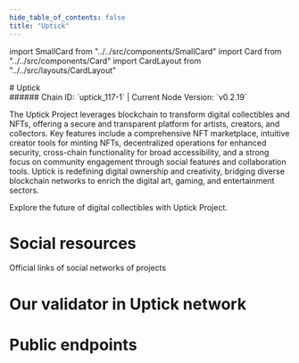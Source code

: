 ```yaml
---
hide_table_of_contents: false
title: "Uptick"
---
```


import SmallCard from "../../src/components/SmallCard"
import Card from "../../src/components/Card"
import CardLayout from "../../src/layouts/CardLayout"

<div class="h1-with-icon icon-uptick">
# Uptick
</div>
###### Chain ID: `uptick_117-1` | Current Node Version: `v0.2.19`


The Uptick Project leverages blockchain to transform digital collectibles and NFTs, offering a secure and transparent platform for artists, creators, and collectors. Key features include a comprehensive NFT marketplace, intuitive creator tools for minting NFTs, decentralized operations for enhanced security, cross-chain functionality for broad accessibility, and a strong focus on community engagement through social features and collaboration tools. Uptick is redefining digital ownership and creativity, bridging diverse blockchain networks to enrich the digital art, gaming, and entertainment sectors.

Explore the future of digital collectibles with Uptick Project.

# Social resources
Official links of social networks of projects

<CardLayout autoFitEnabled={false}>
    <SmallCard to="https://www.uptickproject.com/" header={{label: "Website", translateId: "social-telegram"}} iconPath="img/website-icon.svg"/>
    <SmallCard to="https://github.com/UptickNetwork" header={{label: "GitHub", translateId: "social-telegram"}} iconPath="img/github-icon.svg"/>
    <SmallCard to="https://discord.com/invite/teqX78VZUV" header={{label: "Discord", translateId: "social-telegram"}} iconPath="img/discord-icon.svg"/>
    <SmallCard to="https://twitter.com/Uptickproject" header={{label: "X", translateId: "social-telegram"}} iconPath="img/x-icon.svg"/>
    <SmallCard to="https://t.me/uptickproject" header={{label: "Telegram", translateId: "social-telegram"}} iconPath="img/telegram-icon.svg"/>
</CardLayout>

# Our validator in Uptick network

<CardLayout autoFitEnabled={true}>
    <Card
        to="https://uptick.explorers.guru/validator/uptickvaloper1fl3426k0avvergm7ejzczqy6rfzxk5ma93mqwj"
        header={{
            label: "[NODERS]TEAM",
            translateId: "development-setup",
        }}
        body={{
            label: "Trusted blockchain validator",
        }}
        iconPath="img/kotlin-icon.svg"
    />
</CardLayout>

# Public endpoints 

<CardLayout autoFitEnabled={true}>
    <SmallCard to="https://uptick-rpc.noders.services" header={{label: "RPC Endpoint", translateId: "rpc-endpoint"}}/>
    <SmallCard to="https://uptick-api.noders.services" header={{label: "API Endpoint", translateId: "api-endpoint"}}/>
    <SmallCard to="https://uptick-jsonrpc.noders.services" header={{label: "json-RPC Endpoint", translateId: "jrpc-endpoint"}}/>
    <SmallCard to="http://uptick-grpc.noders.services:24090" header={{label: "gRPC Endpoint", translateId: "grpc-endpoint"}}/>
</CardLayout>


